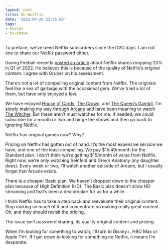 ```yaml
---
layout: post
title: On Netflix
date: '2022-04-20 23:45:00'
tags:
- movies
- tv-shows
---
```


To preface, we’ve been Netflix subscribers since the DVD days. I am not one to share our Netflix password either.

Daring Fireball recently [posted an article](https://daringfireball.net/linked/2022/04/19/netflix-loses-subs) about Netflix shares dropping 25% in Q1 of 2022. He believes this is because of the quality of Netflix’s original content. I agree with Gruber on his assessment.

There’s not a lot of compelling original content from Netflix. The originals feel like a sea of garbage with the occasional gem. We’ve tried a lot of them, but have only enjoyed a few.

We have enjoyed [House of Cards](https://www.netflix.com/us/title/70178217), [The Crown](https://www.netflix.com/us/title/80025678), and [The Queen’s Gambit](https://www.netflix.com/us/title/80234304). I’m slowly making my way through [Arcane](https://www.netflix.com/us/title/81435684) and have been meaning to watch [The Witcher](https://www.netflix.com/us/title/80189685). But these aren’t must watches for me. If needed, we could subscribe for a month or two and binge the shows and then go back to ignoring Netflix.

Netflix has original games now? Why?

Pricing on Netflix has gotten out of hand. It’s the most expensive service we have, and one of the least compelling. We pay $15.49/month for the Standard plan. I don’t think we’re getting $15/month of value from Netflix. Right now, we’re only watching Seinfeld and Grey’s Anatomy (my daughter does). Every week or two, I’ll watch another episode of Arcane, but I usually forget that Arcane exists.

There is a cheaper Basic plan. We haven’t dropped down to the cheaper plan because of High Definition (HD). The Basic plan doesn’t allow HD streaming and that’s been a dealbreaker for us for a while.

I think Netflix has to take a step back and reevaluate their original content. Stop making _so much_ of it and concentrate on making really great content. Oh, and they should revisit the pricing.

The issue isn’t password sharing, its quality original content and pricing.

When I’m looking for something to watch, I’ll turn to Disney+, HBO Max or Apple TV+. If I get down to looking for something on Netflix, it means I’m desperate.

